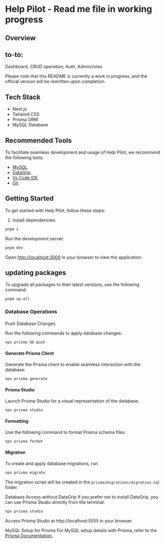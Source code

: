 # Help Pilot - Read me file in working progress

## Overview

## to-to:
Dashboard,
CRUD operation,
Auth,
Admin/roles



Please note that this README is currently a work in progress, and the official version will be rewritten upon completion.

## Tech Stack

- Next.js
- Tailwind CSS
- Prisma ORM
- MySQL Database

## Recommended Tools

To facilitate seamless development and usage of Help Pilot, we recommend the following tools:

- [MySQL](https://dev.mysql.com/downloads/mysql/)
- [DataGrip](https://www.jetbrains.com/datagrip/)
- [Vs Code IDE](https://code.visualstudio.com/)
- [Git](https://git-scm.com/)

## Getting Started

To get started with Help Pilot, follow these steps:

1. Install dependencies:

```bash
pnpm i
```

Run the development server:

```sh
pnpm dev
```

Open [http://localhost:3000](http://localhost:3000) in your browser to view the application.

## updating packages

To upgrade all packages to their latest versions, use the following command:

```sh
pnpm up-all
```

### Database Operations

####

Push Database Changes

Run the following commands to apply database changes:

```sh
npx prisma db push
```

#### Generate Prisma Client

Generate the Prisma client to enable seamless interaction with the database:

```sh
npx prisma generate
```

#### Prisma Studio

Launch Prisma Studio for a visual representation of the database:

```sh
npx prisma studio
```

#### Formatting

Use the following command to format Prisma schema files:

```sh
npx prisma format
```

#### Migration

To create and apply database migrations, run

```sh
npx prisma migrate
```

The migration script will be created in the `prisma/migrations/migration.sql` folder.

Database Access without DataGrip
If you prefer not to install DataGrip, you can use Prisma Studio directly from the terminal:

```sh
npx prisma studio
```

Access Prisma Studio at http://localhost:5555 in your browser.

MySQL Setup for Prisma
For MySQL setup details with Prisma, refer to the [Prisma Documentation.](https://www.prisma.io/docs/concepts/database-connectors/mysql)
